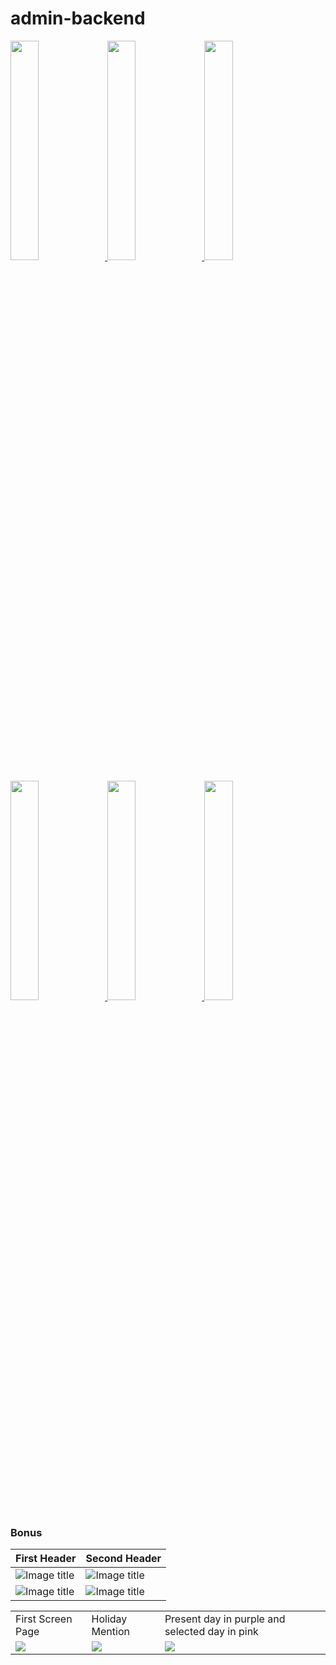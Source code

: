 # admin-backend


<p>
	<a href="https://picsum.photos/400/400" target="_blank">
		<img src="https://picsum.photos/100/100" width="30%" height="auto">
	</a>
	<a href="https://picsum.photos/400/400" target="_blank">
		<img src="https://picsum.photos/100/100" width="30%" height="auto">
	</a>
	<a href="https://picsum.photos/400/400" target="_blank">
		<img src="https://picsum.photos/100/100" width="30%" height="auto">
	</a>
</p>
<p>
	<a href="https://picsum.photos/400/400" target="_blank">
		<img src="https://picsum.photos/100/100" width="30%" height="auto">
	</a>
	<a href="https://picsum.photos/400/400" target="_blank">
		<img src="https://picsum.photos/100/100" width="30%" height="auto">
	</a>
	<a href="https://picsum.photos/400/400" target="_blank">
		<img src="https://picsum.photos/100/100" width="30%" height="auto">
	</a>
</p>


### Bonus

| First Header  | Second Header |
| ------------- | ------------- |
| ![Image title](https://dummyimage.com/600x400/f5f5f5/aaaaaa?text=1)  | ![Image title](https://dummyimage.com/600x400/f5f5f5/aaaaaa?text=2)  |
| ![Image title](https://dummyimage.com/600x400/f5f5f5/aaaaaa?text=3) | ![Image title](https://dummyimage.com/600x400/f5f5f5/aaaaaa?text=4)  |

<table style="border: 0px">
  <tr>
    <td>First Screen Page</td>
     <td>Holiday Mention</td>
     <td>Present day in purple and selected day in pink</td>
  </tr>
  <tr>
    <td valign="top"><img src="https://dummyimage.com/600x400/f5f5f5/aaaaaa?text=1"></td>
    <td valign="top"><img src="https://dummyimage.com/600x400/f5f5f5/aaaaaa?text=1"></td>
    <td valign="top"><img src="https://dummyimage.com/600x400/f5f5f5/aaaaaa?text=1"></td>
  </tr>
 </table>